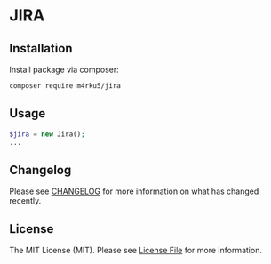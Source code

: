 # JIRA

## Installation
Install package via composer:

```bash
composer require m4rku5/jira
```

## Usage

```php
$jira = new Jira();
...
```

## Changelog
Please see [CHANGELOG](CHANGELOG.md) for more information on what has changed recently.

## License
The MIT License (MIT). Please see [License File](LICENSE.md) for more information.
